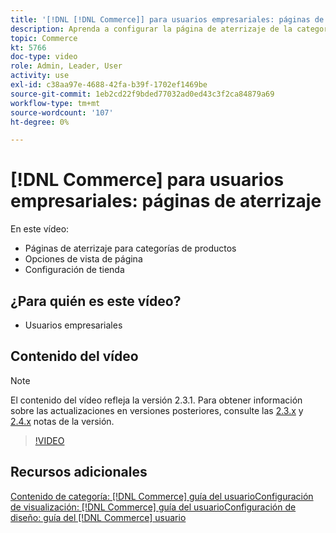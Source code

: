 ```yaml
---
title: '[!DNL [!DNL Commerce]] para usuarios empresariales: páginas de aterrizaje'
description: Aprenda a configurar la página de aterrizaje de la categoría y controlar el aspecto.
topic: Commerce
kt: 5766
doc-type: video
role: Admin, Leader, User
activity: use
exl-id: c38aa97e-4688-42fa-b39f-1702ef1469be
source-git-commit: 1eb2cd22f9bded77032ad0ed43c3f2ca84879a69
workflow-type: tm+mt
source-wordcount: '107'
ht-degree: 0%

---
```


# [!DNL Commerce] para usuarios empresariales: páginas de aterrizaje

En este vídeo:

- Páginas de aterrizaje para categorías de productos
- Opciones de vista de página
- Configuración de tienda

## ¿Para quién es este vídeo?

- Usuarios empresariales

## Contenido del vídeo

>[!NOTE]
>
>El contenido del vídeo refleja la versión 2.3.1. Para obtener información sobre las actualizaciones en versiones posteriores, consulte las [ 2.3.x](https://devdocs.magento.com/guides/v2.3/release-notes/bk-release-notes.html) y [2.4.x](https://devdocs.magento.com/guides/v2.4/release-notes/bk-release-notes.html) notas de la versión.

>[!VIDEO](https://video.tv.adobe.com/v/36388/?quality=12&learn=on)

## Recursos adicionales

[Contenido de categoría:  [!DNL Commerce] guía del ](https://docs.magento.com/user-guide/catalog/categories-content-settings.html)
[usuarioConfiguración de visualización:  [!DNL Commerce] guía del ](https://docs.magento.com/user-guide/catalog/categories-display-settings.html)
[usuarioConfiguración de diseño: guía del  [!DNL Commerce] usuario](https://docs.magento.com/user-guide/catalog/categories-custom-design.html)
